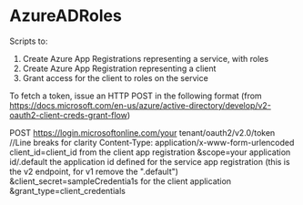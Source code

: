 # AzureADRoles

Scripts to:
1) Create Azure App Registrations representing a service, with roles
2) Create Azure App Registration representing a client
3) Grant access for the client to roles on the service

To fetch a token, issue an HTTP POST in the following format (from https://docs.microsoft.com/en-us/azure/active-directory/develop/v2-oauth2-client-creds-grant-flow)

POST https://login.microsoftonline.com/your tenant/oauth2/v2.0/token           //Line breaks for clarity
Content-Type: application/x-www-form-urlencoded
client_id=client_id from the client app registration
&scope=your application id/.default the application id defined for the service app registration (this is the v2 endpoint, for v1 remove the ".default")
&client_secret=sampleCredentia1s for the client application
&grant_type=client_credentials


